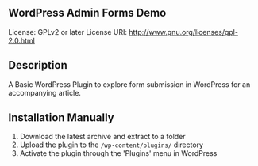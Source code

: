 ## WordPress Admin Forms Demo
License: GPLv2 or later
License URI: http://www.gnu.org/licenses/gpl-2.0.html

## Description 
A Basic WordPress Plugin to explore form submission in WordPress for an accompanying article.

## Installation Manually
1. Download the latest archive and extract to a folder
2. Upload the plugin to the `/wp-content/plugins/` directory
3. Activate the plugin through the 'Plugins' menu in WordPress
